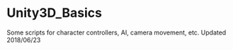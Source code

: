 # Unity3D_Basics
Some scripts for character controllers, AI, camera movement, etc.
Updated 2018/06/23
